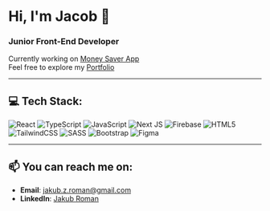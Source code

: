 # Hi, I'm Jacob 👾
### Junior Front-End Developer

Currently working on [Money Saver App](https://github.com/Kubanec01/Money_Saver_App)  
Feel free to explore my [Portfolio](https://kubanec01.github.io/Jakub_Roman_Portfolio/)

---

## 💻 Tech Stack:
![React](https://img.shields.io/badge/react-%2320232a.svg?style=for-the-badge&logo=react&logoColor=%2361DAFB) 
![TypeScript](https://img.shields.io/badge/typescript-%23007ACC.svg?style=for-the-badge&logo=typescript&logoColor=white) 
![JavaScript](https://img.shields.io/badge/javascript-%23323330.svg?style=for-the-badge&logo=javascript&logoColor=%23F7DF1E) 
![Next JS](https://img.shields.io/badge/Next-black?style=for-the-badge&logo=next.js&logoColor=white)
![Firebase](https://img.shields.io/badge/firebase-%23039BE5.svg?style=for-the-badge&logo=firebase)
![HTML5](https://img.shields.io/badge/html5-%23E34F26.svg?style=for-the-badge&logo=html5&logoColor=white) 
![TailwindCSS](https://img.shields.io/badge/tailwindcss-%2338B2AC.svg?style=for-the-badge&logo=tailwind-css&logoColor=white) 
![SASS](https://img.shields.io/badge/SASS-hotpink.svg?style=for-the-badge&logo=SASS&logoColor=white) 
![Bootstrap](https://img.shields.io/badge/bootstrap-%238511FA.svg?style=for-the-badge&logo=bootstrap&logoColor=white) 
![Figma](https://img.shields.io/badge/figma-%2300C4CC.svg?style=for-the-badge&logo=figma&logoColor=white)

---

## 📫 You can reach me on:
- **Email**: [jakub.z.roman@gmail.com](mailto:jakub.z.roman@gmail.com)
- **LinkedIn**: [Jakub Roman](https://www.linkedin.com/in/jakub-roman-4b1664338/)
